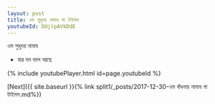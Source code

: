 ```yaml
---
layout: post
title: ওম সুহৃদয় নামায গা টাইমস
youtubeId: DUjlpAVkDdE
---
```

 
 
 ওম সুহৃদয় নামায  
 
 -  যার মন ভাল আছে 
 
  
 
  
 
 
 
 
 
 


{% include youtubePlayer.html id=page.youtubeId %}
 
[Next]({{ site.baseurl }}{% link  split1/_posts/2017-12-30-ওম বাঁধনায় নামায গা টাইমস.md%})
 
